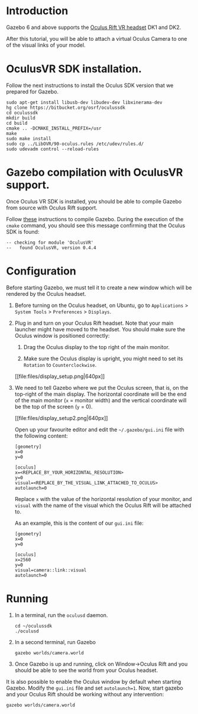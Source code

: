 # Introduction

Gazebo 6 and above supports the [Oculus Rift VR headset](http://www.oculusvr.com/) DK1 and DK2.

After this tutorial, you will be able to attach a virtual Oculus Camera to one of the visual links of your model.

# OculusVR SDK installation.

Follow the next instructions to install the Oculus SDK version that we prepared for Gazebo.

~~~
sudo apt-get install libusb-dev libudev-dev libxinerama-dev
hg clone https://bitbucket.org/osrf/oculussdk
cd oculussdk
mkdir build
cd build
cmake .. -DCMAKE_INSTALL_PREFIX=/usr
make
sudo make install
sudo cp ../LibOVR/90-oculus.rules /etc/udev/rules.d/
sudo udevadm control --reload-rules
~~~

# Gazebo compilation with OculusVR support.

Once Oculus VR SDK is installed, you should be able to compile Gazebo from source with Oculus Rift support.

Follow [these](http://gazebosim.org/tutorials?tut=install_from_source&cat=install) instructions to compile Gazebo. During the execution of the `cmake` command, you should see this message confirming that the Oculus SDK is found:

~~~
-- checking for module 'OculusVR'
--   found OculusVR, version 0.4.4
~~~

# Configuration

Before starting Gazebo, we must tell it to create a new window which will be
rendered by the Oculus headset.

1. Before turning on the Oculus headset, on Ubuntu, go to `Applications` >
`System Tools` > `Preferences` > `Displays`.

1. Plug in and turn on your Oculus Rift headset. Note that your main launcher
might have moved to the headset. You should make sure the Oculus window is
positioned correctly:

    1. Drag the Oculus display to the top right of the main monitor.

    1. Make sure the Oculus display is upright, you might need to set its
       `Rotation` to `Counterclockwise`.

    [[file:files/display_setup.png|640px]]

1. We need to tell Gazebo where we put the Oculus screen, that is, on the
top-right of the main display. The horizontal coordinate will be the end of
the main monitor (`x` = monitor width) and the vertical coordinate will be the
top of the screen (`y` = 0).

    [[file:files/display_setup2.png|640px]]

    Open up your favourite editor and edit the `~/.gazebo/gui.ini` file with
    the following content:

    ~~~
    [geometry]
    x=0
    y=0

    [oculus]
    x=<REPLACE_BY_YOUR_HORIZONTAL_RESOLUTION>
    y=0
    visual=<REPLACE_BY_THE_VISUAL_LINK_ATTACHED_TO_OCULUS>
    autolaunch=0
    ~~~

    Replace `x` with the value of the horizontal resolution of your monitor,
    and `visual` with the name of the visual which the Oculus Rift will be
    attached to.

    As an example, this is the content of our `gui.ini` file:

    ~~~
    [geometry]
    x=0
    y=0

    [oculus]
    x=2560
    y=0
    visual=camera::link::visual
    autolaunch=0
    ~~~

# Running

1. In a terminal, run the `oculusd` daemon.

    ~~~
    cd ~/oculussdk
    ./oculusd
    ~~~

1. In a second terminal, run Gazebo

    ~~~
    gazebo worlds/camera.world
    ~~~

1. Once Gazebo is up and running, click on Window->Oculus Rift and you should be able to see the world from your Oculus headset.

It is also possible to enable the Oculus window by default when starting Gazebo. Modify the `gui.ini` file and set `autolaunch=1`. Now, start gazebo and your Oculus Rift should be working without any intervention:

~~~
gazebo worlds/camera.world
~~~
